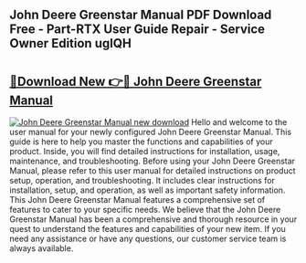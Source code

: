 ## John Deere Greenstar Manual PDF Download Free - Part-RTX User Guide Repair - Service Owner Edition uglQH

# <h2><a href="http://bc90998.oget.top/?id=John+Deere+Greenstar+Manual">🔗Download New 👉🔴 John Deere Greenstar Manual</a></h2>

[![John Deere Greenstar Manual new download](https://i.imgur.com/5g1atiW.png)](http://bc90998.oget.top/?id=John+Deere+Greenstar+Manual)
Hello and welcome to the user manual for your newly configured John Deere Greenstar Manual. This guide is here to help you master the functions and capabilities of your product. Inside, you will find detailed instructions for installation, usage, maintenance, and troubleshooting. Before using your John Deere Greenstar Manual, please refer to this user manual for detailed instructions on product setup, operation, and troubleshooting. It includes clear instructions for installation, setup, and operation, as well as important safety information. This John Deere Greenstar Manual features a comprehensive set of features to cater to your specific needs. We believe that the John Deere Greenstar Manual has been a comprehensive and thorough resource in your quest to understand the features and capabilities of your new item. If you need any assistance or have any questions, our customer service team is always available.
